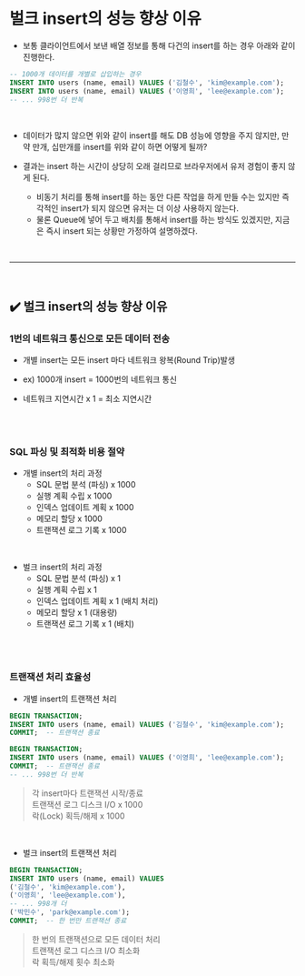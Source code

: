 # 벌크 insert의 성능 향상 이유
- 보통 클라이언트에서 보낸 배열 정보를 통해 다건의 insert를 하는 경우 아래와 같이 진행한다.
```sql
-- 1000개 데이터를 개별로 삽입하는 경우
INSERT INTO users (name, email) VALUES ('김철수', 'kim@example.com');
INSERT INTO users (name, email) VALUES ('이영희', 'lee@example.com');
-- ... 998번 더 반복
```
<br>

- 데이터가 많지 않으면 위와 같이 insert를 해도 DB 성능에 영향을 주지 않지만, 만약 만개, 십만개를 insert를 위와 같이 하면 어떻게 될까?

- 결과는 insert 하는 시간이 상당히 오래 걸리므로 브라우저에서 유저 경험이 좋지 않게 된다.
  - 비동기 처리를 통해 insert를 하는 동안 다른 작업을 하게 만들 수는 있지만 즉각적인 insert가 되지 않으면 유저는 더 이상 사용하지 않는다.
  - 물론 Queue에 넣어 두고 배치를 통해서 insert를 하는 방식도 있겠지만, 지금은 즉시 insert 되는 상황만 가정하여 설명하겠다.
<br>
<hr>
<br>

## ✔️ 벌크 insert의 성능 향상 이유
### 1번의 네트워크 통신으로 모든 데이터 전송
- 개별 insert는 모든 insert 마다 네트워크 왕복(Round Trip)발생
  
- ex) 1000개 insert = 1000번의 네트워크 통신

- 네트워크 지연시간 x 1 = 최소 지연시간
<br>
<br>

### SQL 파싱 및 최적화 비용 절약
- 개별 insert의 처리 과정
  - SQL 문법 분석 (파싱) x 1000
  - 실행 계획 수립 x 1000
  - 인덱스 업데이트 계획 x 1000
  - 메모리 할당 x 1000
  - 트랜잭션 로그 기록 x 1000
<br>

- 벌크 insert의 처리 과정
  - SQL 문법 분석 (파싱) x 1
  - 실행 계획 수립 x 1
  - 인덱스 업데이트 계획 x 1 (배치 처리)
  - 메모리 할당 x 1 (대용량)
  - 트랜잭션 로그 기록 x 1 (배치)
<br>
<br>

### 트랜잭션 처리 효율성
- 개별 insert의 트랜잭션 처리
```sql
BEGIN TRANSACTION;
INSERT INTO users (name, email) VALUES ('김철수', 'kim@example.com');
COMMIT;  -- 트랜잭션 종료

BEGIN TRANSACTION;
INSERT INTO users (name, email) VALUES ('이영희', 'lee@example.com');
COMMIT;  -- 트랜잭션 종료
-- ... 998번 더 반복
```
> 각 insert마다 트랜잭션 시작/종료<br>
> 트랜잭션 로그 디스크 I/O x 1000<br>
> 락(Lock) 획득/해제 x 1000
<br>

- 벌크 insert의 트랜잭션 처리
```sql
BEGIN TRANSACTION;
INSERT INTO users (name, email) VALUES 
('김철수', 'kim@example.com'),
('이영희', 'lee@example.com'),
-- ... 998개 더
('박민수', 'park@example.com');
COMMIT;  -- 한 번만 트랜잭션 종료
```
> 한 번의 트랜잭션으로 모든 데이터 처리<br>
> 트랜잭션 로그 디스크 I/O 최소화<br>
> 락 획득/해제 횟수 최소화

